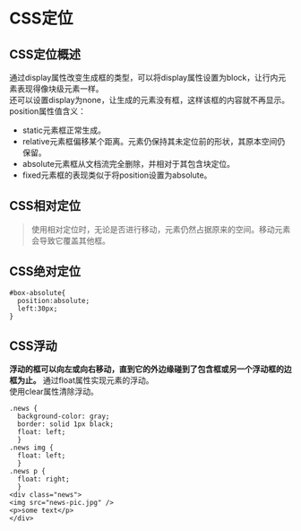 # CSS定位
## CSS定位概述
通过display属性改变生成框的类型，可以将display属性设置为block，让行内元素表现得像块级元素一样。    
还可以设置display为none，让生成的元素没有框，这样该框的内容就不再显示。  
position属性值含义：  
- static元素框正常生成。
- relative元素框偏移某个距离。元素仍保持其未定位前的形状，其原本空间仍保留。
- absolute元素框从文档流完全删除，并相对于其包含块定位。
- fixed元素框的表现类似于将position设置为absolute。
## CSS相对定位
>使用相对定位时，无论是否进行移动，元素仍然占据原来的空间。移动元素会导致它覆盖其他框。
## CSS绝对定位
```
#box-absolute{
  position:absolute;
  left:30px;
}
```
## CSS浮动
**浮动的框可以向左或向右移动，直到它的外边缘碰到了包含框或另一个浮动框的边框为止。**
通过float属性实现元素的浮动。  
使用clear属性清除浮动。
```
.news {
  background-color: gray;
  border: solid 1px black;
  float: left;
  }
.news img {
  float: left;
  }
.news p {
  float: right;
  }
<div class="news">
<img src="news-pic.jpg" />
<p>some text</p>
</div>
```
